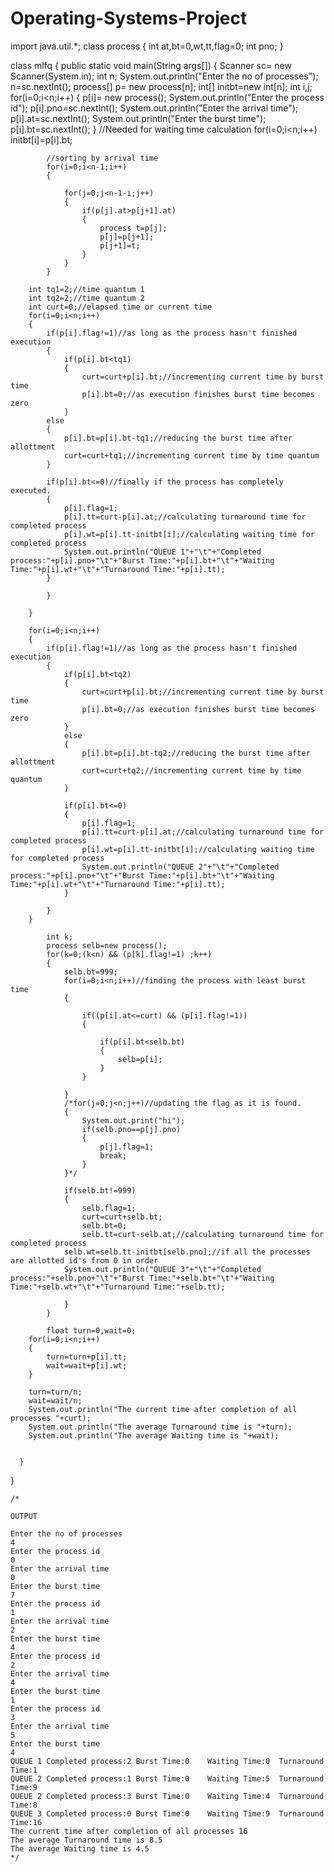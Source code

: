 # Operating-Systems-Project
import java.util.*;
class process
{
	int at,bt=0,wt,tt,flag=0;
	int pno;
}


class mlfq {
		public static void main(String args[])
		{
			Scanner sc= new Scanner(System.in);
			int n;
			System.out.println("Enter the no of processes");
			n=sc.nextInt();
			process[] p= new process[n];
			int[] initbt=new int[n];
			int i,j;
			for(i=0;i<n;i++)
			{
				p[i]= new process();
				System.out.println("Enter the process id");
				p[i].pno=sc.nextInt();
				System.out.println("Enter the arrival time");
				p[i].at=sc.nextInt();
				System.out.println("Enter the burst time");
				p[i].bt=sc.nextInt();
			}
			//Needed for waiting time calculation
			for(i=0;i<n;i++)
				initbt[i]=p[i].bt;
		
			//sorting by arrival time
			for(i=0;i<n-1;i++)
			{
		
				for(j=0;j<n-1-i;j++)
				{
					if(p[j].at>p[j+1].at)
					{
						process t=p[j];
						p[j]=p[j+1];
						p[j+1]=t;
					}
				}
			}
	
		int tq1=2;//time quantum 1
		int tq2=2;//time quantum 2
		int curt=0;//elapsed time or current time
		for(i=0;i<n;i++)
		{
			if(p[i].flag!=1)//as long as the process hasn't finished execution
			{	
				if(p[i].bt<tq1)
				{
					curt=curt+p[i].bt;//incrementing current time by burst time
					p[i].bt=0;//as execution finishes burst time becomes zero
				}
			else
			{	
				p[i].bt=p[i].bt-tq1;//reducing the burst time after allottment
				curt=curt+tq1;//incrementing current time by time quantum
			}
			
			if(p[i].bt<=0)//finally if the process has completely executed.
			{
				p[i].flag=1;
				p[i].tt=curt-p[i].at;//calculating turnaround time for completed process
				p[i].wt=p[i].tt-initbt[i];//calculating waiting time for completed process
				System.out.println("QUEUE 1"+"\t"+"Completed process:"+p[i].pno+"\t"+"Burst Time:"+p[i].bt+"\t"+"Waiting Time:"+p[i].wt+"\t"+"Turnaround Time:"+p[i].tt);
			}
			
			}
				
		}	
		
		for(i=0;i<n;i++)
		{
			if(p[i].flag!=1)//as long as the process hasn't finished execution
			{
				if(p[i].bt<tq2)
				{
					curt=curt+p[i].bt;//incrementing current time by burst time
					p[i].bt=0;//as execution finishes burst time becomes zero
				}
				else
				{	
					p[i].bt=p[i].bt-tq2;//reducing the burst time after allottment
					curt=curt+tq2;//incrementing current time by time quantum
				}
				
				if(p[i].bt<=0)
				{
					p[i].flag=1;
					p[i].tt=curt-p[i].at;//calculating turnaround time for completed process
					p[i].wt=p[i].tt-initbt[i];//calculating waiting time for completed process
					System.out.println("QUEUE 2"+"\t"+"Completed process:"+p[i].pno+"\t"+"Burst Time:"+p[i].bt+"\t"+"Waiting Time:"+p[i].wt+"\t"+"Turnaround Time:"+p[i].tt);
				}
			
			}
		}
		
			int k;
			process selb=new process();
			for(k=0;(k<n) && (p[k].flag!=1) ;k++)
			{
				selb.bt=999;
				for(i=0;i<n;i++)//finding the process with least burst time
				{

					if((p[i].at<=curt) && (p[i].flag!=1))
					{
			
						if(p[i].bt<selb.bt)
						{
							selb=p[i];
						}
					}	

				}
				/*for(j=0;j<n;j++)//updating the flag as it is found.
				{
					System.out.print("hi");
					if(selb.pno==p[j].pno)
					{
						p[j].flag=1;
						break;
					}
				}*/
				
				if(selb.bt!=999)
				{
					selb.flag=1;
					curt=curt+selb.bt;
					selb.bt=0;
					selb.tt=curt-selb.at;//calculating turnaround time for completed process
				selb.wt=selb.tt-initbt[selb.pno];//if all the processes are allotted id's from 0 in order
				System.out.println("QUEUE 3"+"\t"+"Completed process:"+selb.pno+"\t"+"Burst Time:"+selb.bt+"\t"+"Waiting Time:"+selb.wt+"\t"+"Turnaround Time:"+selb.tt);
				
				}
			}
	
			float turn=0,wait=0;
		for(i=0;i<n;i++)
		{
			turn=turn+p[i].tt;
			wait=wait+p[i].wt;
		}
	
		turn=turn/n;
		wait=wait/n;
		System.out.println("The current time after completion of all processes "+curt);
		System.out.println("The average Turnaround time is "+turn);
		System.out.println("The average Waiting time is "+wait);

	
      }
}






	/*
	
	OUTPUT
	
	Enter the no of processes
	4
	Enter the process id
	0
	Enter the arrival time
	0
	Enter the burst time
	7
	Enter the process id
	1
	Enter the arrival time
	2
	Enter the burst time
	4
	Enter the process id
	2
	Enter the arrival time
	4
	Enter the burst time
	1
	Enter the process id
	3
	Enter the arrival time
	5
	Enter the burst time
	4
	QUEUE 1	Completed process:2	Burst Time:0	Waiting Time:0	Turnaround Time:1
	QUEUE 2	Completed process:1	Burst Time:0	Waiting Time:5	Turnaround Time:9
	OUEUE 2	Completed process:3	Burst Time:0	Waiting Time:4	Turnaround Time:8
	QUEUE 3	Completed process:0	Burst Time:0	Waiting Time:9	Turnaround Time:16
	The current time after completion of all processes 16
	The average Turnaround time is 8.5
	The average Waiting time is 4.5
	*/
